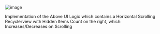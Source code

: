 ![image](https://github.com/atishagrawal/android-horizontal-recyclerview-with-counter/assets/6162950/966bea88-a097-4267-a7dd-a061afe47857)

Implementation of the Above UI Logic which contains a Horizontal Scrolling Recyclerview with Hidden Items Count on the right, which Increases/Decreases on Scrolling
